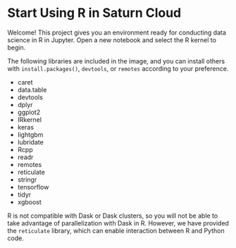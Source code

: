 # Start Using R in Saturn Cloud

Welcome! This project gives you an environment ready for conducting data science in R in Jupyter. Open a new notebook and select the R kernel to begin.

The following libraries are included in the image, and you can install others with `install.packages()`, `devtools`, or `remotes` according to your preference.

* caret
* data.table
* devtools
* dplyr
* ggplot2
* IRkernel
* keras
* lightgbm
* lubridate
* Rcpp
* readr
* remotes
* reticulate
* stringr
* tensorflow
* tidyr
* xgboost 

R is not compatible with Dask or Dask clusters, so you will not be able to take advantage of parallelization with Dask in R. However, we have provided the `reticulate` library, which can enable interaction between R and Python code.

